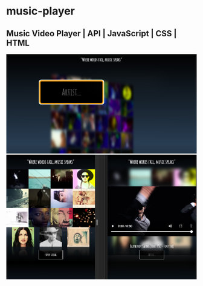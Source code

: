 # music-player
## Music Video Player  |  API  |  JavaScript  |  CSS  |  HTML

<img src="images/img1.png">

<img src="images/img3.png">
